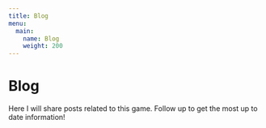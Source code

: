 ```yaml
---
title: Blog
menu:
  main:
    name: Blog
    weight: 200
---
```

# Blog
Here I will share posts related to this game. Follow up to get the most up to date information!